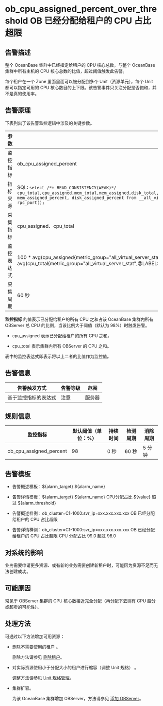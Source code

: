 # ob_cpu_assigned_percent_over_threshold OB 已经分配给租户的 CPU 占比超限

**告警描述**
-----------------------------

整个 OceanBase 集群中已经指定给租户的 CPU 核心总数，与整个 OceanBase 集群中所有主机的 CPU 核心总数的比值，超过阈值触发此告警。

每个租户在一个 Zone 里面里面可以被分配到多个 Unit（资源单元），每个 Unit 都可以指定可用的 CPU 核心数目的上下限。该告警事件只关注分配是否饱和，并不是真的使用率。

告警原理
-------------------------

下表列出了该告警监控逻辑中涉及的关键参数。

|  参数   |                                                                                                                                                                              值                                                                                                                                                                              |
|-------|-------------------------------------------------------------------------------------------------------------------------------------------------------------------------------------------------------------------------------------------------------------------------------------------------------------------------------------------------------------|
| 监控指标  | ob_cpu_assigned_percent                                                                                                                                                                                                                                                                                                                                     |
| 指标来源  | SQL:  ```select /*+ READ_CONSISTENCY(WEAK)*/ cpu_total,cpu_assigned,mem_total,mem_assigned,disk_total,disk_assigned,unit_num,migrating_unit_num,cpu_assigned_percent, mem_assigned_percent, disk_assigned_percent from __all_virtual_server_stat where svr_ip = @svr_ip and svr_port = rpc_port(); ```  |
| 采集指标  | cpu_assigned、cpu_total                                                                                                                                                                                                                                                                                                                                      |
| 监控表达式 | 100 \* avg(cpu_assigned{metric_group="all_virtual_server_stat",@LABELS}) by (@GBLABELS) / avg(cpu_total{metric_group="all_virtual_server_stat",@LABELS}) by (@GBLABELS)                                                                                                                                                                                     |
| 采集周期  | 60 秒                                                                                                                                                                                                                                                                                                                                                        |

**监控指标** 的值表示已分配给租户的所有 CPU 之和占该 OceanBase 集群内所有 OBServer 总 CPU 的比例，当该比例大于阈值（默认为 98%）时触发告警。

* cpu_assigned 表示已分配给租户的所有 CPU 之和。

* cpu_total 表示集群内所有 OBServer 的 CPU 之和。

表中的监控表达式即表示将以上二者的比值作为监控值。

**告警信息**
-----------------------------

|   告警触发方式   | 告警等级 | 范围  |
|------------|------|-----|
| 基于监控指标的表达式 | 注意   | 服务器 |

**规则信息**
-----------------------------

|          监控指标           | 默认阈值（单位：%） | 持续时间 | 检测周期 | 消除周期 |
|-------------------------|------------|------|------|------|
| ob_cpu_assigned_percent | 98         | 0 秒  | 60 秒 | 5 分钟 |

**告警模板**
-----------------------------

* 告警概述模板：${alarm_target} ${alarm_name}

* 告警详情模板：${alarm_target} ${alarm_name} CPU分配占比 ${value} 超过 ${alarm_threshold}

* 告警概述样例：ob_cluster=C1-1000:svr_ip=xxx.xxx.xxx.xxx OB 已经分配给租户的 CPU 占比超限

* 告警详情样例：ob_cluster=C1-1000:svr_ip=xxx.xxx.xxx.xxx OB 已经分配给租户的 CPU 占比超限 CPU 分配占比 99.0 超过 98.0

**对系统的影响**
-------------------------------

业务需要申请更多资源、或有新的业务需要创建新租户时，可能因为资源不足而无法创建成功。

**可能原因**
-----------------------------

常见于 OBServer 集群的 CPU 核心数接近完全分配（再分配下去则有 CPU 超分或超卖的可能性）。

处理方法
-------------------------

可通过以下方法增加可用资源：

* 删除不需要使用的租户 。

  删除方法请参见 [删除租户](../../300.ob-cloud-platform/500.manage-tenants/200.basic-tenant-operations/700.userguide-delete-a-tenant.md)。
  
* 对实际资源使用小于分配大小的租户进行缩容（调整 Unit 规格） 。

  调整方法请参见 [Unit 规格管理](../../300.ob-cloud-platform/500.manage-tenants/200.basic-tenant-operations/300.unit-specification-management.md)。
  
* 集群扩容。

  为该 OceanBase 集群增加 OBServer，方法请参见 [添加 OBServer](../../300.ob-cloud-platform/400.manage-clusters/300.basic-operations/800.manage-the-observer-cluster/100.cluster-add-observer.md)。
  
